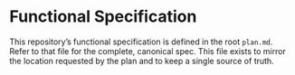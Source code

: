 # Functional Specification

This repository’s functional specification is defined in the root `plan.md`. Refer to that file for the complete, canonical spec. This file exists to mirror the location requested by the plan and to keep a single source of truth.
